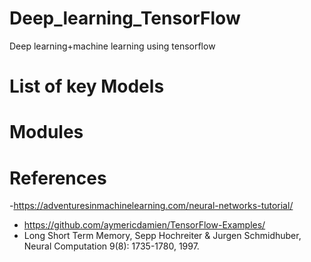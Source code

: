 # Deep_learning_TensorFlow
Deep learning+machine learning using tensorflow

# List of key Models

# Modules

# References

-https://adventuresinmachinelearning.com/neural-networks-tutorial/
- https://github.com/aymericdamien/TensorFlow-Examples/
- Long Short Term Memory, Sepp Hochreiter & Jurgen Schmidhuber, Neural Computation 9(8): 1735-1780, 1997.

